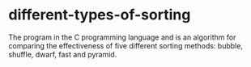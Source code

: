 # different-types-of-sorting
The program in the C programming language and is an algorithm for comparing the effectiveness of five different sorting methods: bubble, shuffle, dwarf, fast and pyramid.
